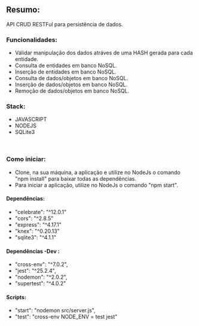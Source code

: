 ## Resumo:
API CRUD RESTFul para persistência de dados. 


### Funcionalidades:
- Válidar manipulação dos dados atráves de uma HASH gerada para cada entidade.
- Consulta de entidades em banco NoSQL.
- Inserção de entidades em banco NoSQL.
- Consulta de dados/objetos em banco NoSQL.
- Inserção de dados/objetos em banco NoSQL.
- Remoção de dados/objetos em banco NoSQL.

### Stack:
- JAVASCRIPT
- NODEJS
- SQLite3

<BR>

### Como iniciar:
- Clone, na sua máquina, a aplicação e utilize no NodeJs o comando "npm install" para baixar todas as dependências.
- Para iniciar a aplicação, utilize no NodeJs o comando "npm start". 

#### Dependências: 
- "celebrate": "^12.0.1"
- "cors": "^2.8.5"
- "express": "^4.17.1"
- "knex": "^0.20.13"
- "sqlite3": "^4.1.1"

#### Dependências -Dev : 
- "cross-env": "^7.0.2",
- "jest": "^25.2.4",
- "nodemon": "^2.0.2",
- "supertest": "^4.0.2"

#### Scripts: 
- "start": "nodemon src/server.js",
- "test": "cross-env NODE_ENV = test jest"

<BR>
